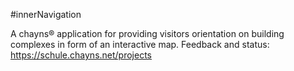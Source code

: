 #innerNavigation

A chayns® application for providing visitors orientation on building complexes in form of an interactive map.
Feedback and status: https://schule.chayns.net/projects
